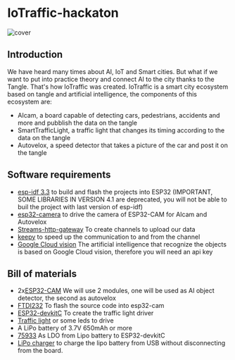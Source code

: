 # IoTraffic-hackaton
![cover](https://github.com/elRaulito/Iotraffic-hackaton/blob/main/images/cover.png?raw=true)
## Introduction
We have heard many times about AI, IoT and Smart cities. But what if we want to put into practice theory and connect AI to the city thanks to the Tangle. That's how IoTraffic was created.
IoTraffic is a smart city ecosystem based on tangle and artificial intelligence, the components of this ecosystem are:
* AIcam, a board capable of detecting cars, pedestrians, accidents and more and pubblish the data on the tangle
* SmartTrafficLight, a traffic light that changes its timing according to the data on the tangle
* Autovelox, a speed detector that takes a picture of the car and post it on the tangle

## Software requirements

* [esp-idf 3.3](https://docs.espressif.com/projects/esp-idf/en/latest/esp32/get-started/index.html#step-2-get-esp-idf) to build and flash the projects into ESP32 (IMPORTANT, SOME LIBRARIES IN VERSION 4.1 are deprecated, you will not be able to buil the project with last version of esp-idf)
* [esp32-camera](https://github.com/espressif/esp32-camera) to drive the camera of ESP32-CAM for AIcam and Autovelox
* [Streams-http-gateway](https://github.com/iot2tangle/Streams-http-gateway) To create channels to upload our data
* [keepy](https://github.com/iot2tangle/Keepy) to speed up the communication to and from the channel
* [Google Cloud vision](https://cloud.google.com/vision/docs/setup) The artificial intelligence that recognize the objects is based on Google Cloud vision, therefore you will need an api key

## Bill of materials

* 2x[ESP32-CAM](https://banggood.app.link/unDr7fFKfbb) We will use 2 modules, one will be used as AI object detector, the second as autovelox
* [FTDI232](https://it.aliexpress.com/item/33037470874.html) To flash the source code into esp32-cam
* [ESP32-devkitC](https://www.mouser.it/ProductDetail/Espressif-Systems/ESP32-DevKitC-S1?qs=%2Fha2pyFaduifTIKK1pCXCmH3HrYUnhPj%2F%2FRqdKjyW8ui2J7Dyx2Ttw%3D%3D) To create the traffic light driver
* [Traffic light](https://ebay.us/JGwnTe) or some leds to drive
* A LiPo battery of 3.7V 650mAh or more
* [75933](https://www.mouser.it/ProductDetail/Texas-Instruments/TPS75933KC?qs=6zVL%252ByCp0mp%2FfuY5MLXvjA%3D%3D) As LDO from Lipo battery to ESP32-devkitC 
* [LiPo charger](https://www.adafruit.com/product/1904) to charge the lipo battery from USB without disconnecting from the board.
